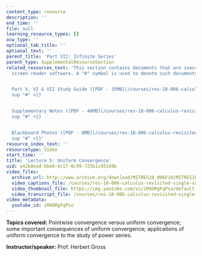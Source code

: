 ```yaml
---
content_type: resource
description: ''
end_time: ''
file: null
learning_resource_types: []
ocw_type: ''
optional_tab_title: ''
optional_text: ''
parent_title: 'Part VII: Infinite Series'
parent_type: SupplementalResourceSection
related_resources_text: 'This section contains documents that are inaccessible to
  screen reader software. A "#" symbol is used to denote such documents.


  Part V, VI & VII Study Guide ([PDF - 35MB](/courses/res-18-006-calculus-revisited-single-variable-calculus-fall-2010/resources/mitres_18_006_study_5_6_7)){{<
  sup "#" >}}


  Supplementary Notes ([PDF - 46MB](/courses/res-18-006-calculus-revisited-single-variable-calculus-fall-2010/resources/mitres_18_006_supp_notes-1)){{<
  sup "#" >}}


  Blackboard Photos ([PDF - 8MB](/courses/res-18-006-calculus-revisited-single-variable-calculus-fall-2010/resources/mitres_18_006_blackboard-1)){{<
  sup "#" >}}'
resource_index_text: ''
resourcetype: Video
start_time: ''
title: 'Lecture 5: Uniform Convergence'
uid: a42b8ead-bbe0-4c17-8c99-725b1c45149b
video_files:
  archive_url: http://www.archive.org/download/MITRES18_006F10/MITRES18_006F10_26_0705_300k.mp4
  video_captions_file: /courses/res-18-006-calculus-revisited-single-variable-calculus-fall-2010/6f7760456b035e499700ebf2f9fb6930_iM4DRgFqPso.vtt
  video_thumbnail_file: https://img.youtube.com/vi/iM4DRgFqPso/default.jpg
  video_transcript_file: /courses/res-18-006-calculus-revisited-single-variable-calculus-fall-2010/0eb5e09343fdde5142e6e17268781810_iM4DRgFqPso.pdf
video_metadata:
  youtube_id: iM4DRgFqPso
---
```


**Topics covered:** Pointwise convergence versus uniform convergence; some important consequences of uniform convergence; applications of uniform convergence to the study of power series.

**Instructor/speaker:** Prof. Herbert Gross

